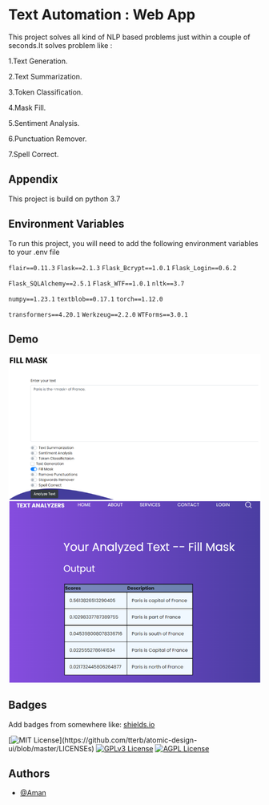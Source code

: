 
# Text Automation : Web App
This project solves all kind of NLP based problems just within a couple of seconds.It solves problem like :


1.Text Generation.

2.Text Summarization.

3.Token Classification.

4.Mask Fill.

5.Sentiment Analysis.

6.Punctuation Remover.

7.Spell Correct.

## Appendix
This project is build on python 3.7


## Environment Variables

To run this project, you will need to add the following environment variables to your .env file

`flair==0.11.3`
`Flask==2.1.3`
`Flask_Bcrypt==1.0.1`
`Flask_Login==0.6.2`

`Flask_SQLAlchemy==2.5.1`
`Flask_WTF==1.0.1`
`nltk==3.7`

`numpy==1.23.1`
`textblob==0.17.1`
`torch==1.12.0`

`transformers==4.20.1`
`Werkzeug==2.2.0`
`WTForms==3.0.1`


## Demo
![alt text](https://raw.githubusercontent.com/Aman9868/TextAutomation.WebApp/master/screenshots/Screenshot%202022-07-24%20141911.png)
![alt text](https://raw.githubusercontent.com/Aman9868/TextAutomation.WebApp/master/screenshots/Screenshot%202022-07-24%20141935.png)

## Badges

Add badges from somewhere like: [shields.io](https://shields.io/)

[![MIT License](https://img.shields.io/apm/l/atomic-design-ui.svg?)](https://github.com/tterb/atomic-design-ui/blob/master/LICENSEs)
[![GPLv3 License](https://img.shields.io/badge/License-GPL%20v3-yellow.svg)](https://opensource.org/licenses/)
[![AGPL License](https://img.shields.io/badge/license-AGPL-blue.svg)](http://www.gnu.org/licenses/agpl-3.0)


## Authors

- [@Aman](https://www.github.com/Aman9868)

